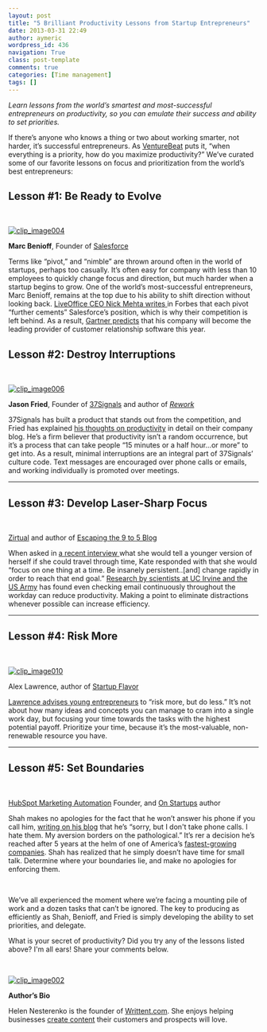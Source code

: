 ```yaml
---
layout: post
title: "5 Brilliant Productivity Lessons from Startup Entrepreneurs"
date: 2013-03-31 22:49
author: aymeric
wordpress_id: 436
navigation: True
class: post-template
comments: true
categories: [Time management]
tags: []
---
```

*Learn lessons from the world’s smartest and most-successful entrepreneurs on productivity, so you can emulate their success and ability to set priorities.*

If there’s anyone who knows a thing or two about working smarter, not harder, it’s successful entrepreneurs. As [VentureBeat](http://venturebeat.com/2012/05/14/11-productivity-tips-from-successful-entrepreneurs/) puts it, “when everything is a priority, how do you maximize productivity?” We’ve curated some of our favorite lessons on focus and prioritization from the world’s best entrepreneurs:<!--more-->


## Lesson #1: Be Ready to Evolve


&nbsp;

<a href="http://54.173.16.9/wp-content/uploads/2013/03/clip_image004.jpg">![clip_image004](http://54.173.16.9/wp-content/uploads/2013/03/clip_image004_thumb.jpg "clip_image004")</a>

**Marc Benioff**, Founder of [Salesforce](http://www.salesforce.com/)

Terms like “pivot,” and “nimble” are thrown around often in the world of startups, perhaps too casually. It’s often easy for company with less than 10 employees to quickly change focus and direction, but much harder when a startup begins to grow. One of the world’s most-successful entrepreneurs, Marc Benioff, remains at the top due to his ability to shift direction without looking back. [LiveOffice CEO Nick Mehta writes ](http://www.forbes.com/sites/forbesleadershipforum/2011/09/14/marc-benioffs-five-leadership-secrets/)in Forbes that each pivot “further cements” Salesforce’s position, which is why their competition is left behind. As a result, [Gartner predicts](http://www.forbes.com/sites/louiscolumbus/2012/12/04/roundup-of-crm-forecasts-and-market-estimates-2012/) that his company will become the leading provider of customer relationship software this year.


## Lesson #2: Destroy Interruptions


&nbsp;

<a href="http://54.173.16.9/wp-content/uploads/2013/03/clip_image006.jpg">![clip_image006](http://54.173.16.9/wp-content/uploads/2013/03/clip_image006_thumb.jpg "clip_image006")</a>

**Jason Fried**, Founder of [37Signals](http://37signals.com/) and author of <a href="http://www.amazon.com/Rework-Jason-Fried/dp/0307463745">*Rework*</a>

37Signals has built a product that stands out from the competition, and Fried has explained [his thoughts on productivity](http://37signals.com/svn/archives2/getting_in_toomuch_touch_interruption_is_not_collaboration.php) in detail on their company blog. He’s a firm believer that productivity isn’t a random occurrence, but it’s a process that can take people “15 minutes or a half hour...or more” to get into. As a result, minimal interruptions are an integral part of 37Signals’ culture code. Text messages are encouraged over phone calls or emails, and working individually is promoted over meetings.

****


## Lesson #3: Develop Laser-Sharp Focus


&nbsp;

[Zirtual](http://zirtual.com/) and author of [Escaping the 9 to 5 Blog](http://www.escapingthe9to5.com/)

When asked in [a recent interview ](http://www.startupremarkable.com/startup-lessons-learnt)what she would tell a younger version of herself if she could travel through time, Kate responded with that she would “focus on one thing at a time. Be insanely persistent..[and] change rapidly in order to reach that end goal.” [Research by scientists at UC Irvine and the US Army](http://www.ics.uci.edu/~gmark/Home_page/Research_files/CHI%202012.pdf) has found even checking email continuously throughout the workday can reduce productivity. Making a point to eliminate distractions whenever possible can increase efficiency.

****


## Lesson #4: Risk More


&nbsp;

<a href="http://54.173.16.9/wp-content/uploads/2013/03/clip_image010.jpg">![clip_image010](http://54.173.16.9/wp-content/uploads/2013/03/clip_image010_thumb.jpg "clip_image010")</a>

Alex Lawrence, author of [Startup Flavor](http://startupflavor.com/)

[Lawrence advises young entrepreneurs](http://www.startupremarkable.com/startup-lessons-learnt) to “risk more, but do less.” It’s not about how many ideas and concepts you can manage to cram into a single work day, but focusing your time towards the tasks with the highest potential payoff. Prioritize your time, because it’s the most-valuable, non-renewable resource you have.

****


## Lesson #5: Set Boundaries


&nbsp;

[HubSpot Marketing Automation](http://www.hubspot.com/) Founder, and [On Startups](http://onstartups.com/) author

Shah makes no apologies for the fact that he won’t answer his phone if you call him, <span style="text-decoration: underline;">writing on his blog</span> that he’s “sorry, but I don't take phone calls. I hate them. My aversion borders on the pathological.” It’s rer a decision he’s reached after 5 years at the helm of one of America’s [fastest-growing companies](http://www.inc.com/profile/hubspot). Shah has realized that he simply doesn’t have time for small talk. Determine where your boundaries lie, and make no apologies for enforcing them.

&nbsp;

We’ve all experienced the moment where we’re facing a mounting pile of work and a dozen tasks that can’t be ignored. The key to producing as efficiently as Shah, Benioff, and Fried is simply developing the ability to set priorities, and delegate.

What is your secret of productivity? Did you try any of the lessons listed above? I'm all ears! Share your comments below.

&nbsp;

<a href="http://54.173.16.9/wp-content/uploads/2013/03/clip_image002.jpg">![clip_image002](http://54.173.16.9/wp-content/uploads/2013/03/clip_image002_thumb.jpg "clip_image002")</a>

**Author’s Bio**

Helen Nesterenko is the founder of [Writtent.com](http://writtent.com). She enjoys helping businesses <ins cite="mailto:%20Oleksandra%20Zinevych" datetime="2013-02-19T12:23">[create content](http://writtent.com/blog/how-to-create-a-content-marketing-strategy-for-your-business/)</ins> their customers and prospects will love.
<div class="clear"></div>
